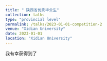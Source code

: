```yaml
---
title: " 陕西省优秀毕业生"
collection: talks
type: "provincial level"
permalink: /talks/2023-01-01-competition-2
venue: "Xidian University"
date: 2023-01-01
location: "Xidian University"
---
```


<!-- I participated in the 2022 years National Undergraduate Mathmatical Contest, and finally was awarded as [the First Price](/images/competition_2.jpg). -->
我有幸获得到了